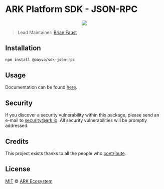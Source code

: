 # ARK Platform SDK - JSON-RPC

<p align="center">
    <img src="https://raw.githubusercontent.com/PayvoHQ/sdk/master/packages/sdk-json-rpc/banner.png" />
</p>

> Lead Maintainer: [Brian Faust](https://github.com/faustbrian)

## Installation

```bash
npm install @payvo/sdk-json-rpc
```

## Usage

Documentation can be found [here](https://ark.dev/docs/payvo-sdk/coins/eth).

## Security

If you discover a security vulnerability within this package, please send an e-mail to security@ark.io. All security vulnerabilities will be promptly addressed.

## Credits

This project exists thanks to all the people who [contribute](../../contributors).

## License

[MIT](LICENSE) © [ARK Ecosystem](https://ark.io)
